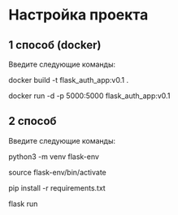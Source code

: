 # Настройка проекта

## 1 способ (docker)

Введите следующие команды:

docker build -t flask_auth_app:v0.1 . 

docker run -d -p 5000:5000 flask_auth_app:v0.1

## 2 способ

Введите следующие команды: 

python3 -m venv flask-env

source flask-env/bin/activate

pip install -r requirements.txt

flask run 